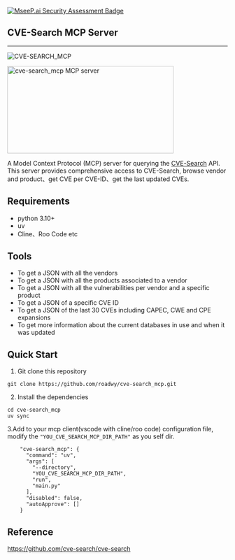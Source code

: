 [![MseeP.ai Security Assessment Badge](https://mseep.net/pr/roadwy-cve-search-mcp-badge.png)](https://mseep.ai/app/roadwy-cve-search-mcp)

## CVE-Search MCP Server
----

![CVE-SEARCH_MCP](https://socialify.git.ci/roadwy/cve-search_mcp/image?name=1&theme=Light)

<a href="https://glama.ai/mcp/servers/@roadwy/cve-search_mcp">
  <img width="380" height="200" src="https://glama.ai/mcp/servers/@roadwy/cve-search_mcp/badge" alt="cve-search_mcp MCP server" />
</a>

A Model Context Protocol (MCP) server for querying the [CVE-Search](https://www.cve-search.org/api/) API. This server provides comprehensive access to CVE-Search, browse vendor and product、get CVE per CVE-ID、get the last updated CVEs.

## Requirements
- python 3.10+
- uv
- Cline、Roo Code etc

## Tools
- To get a JSON with all the vendors
- To get a JSON with all the products associated to a vendor
- To get a JSON with all the vulnerabilities per vendor and a specific product
- To get a JSON of a specific CVE ID
- To get a JSON of the last 30 CVEs including CAPEC, CWE and CPE expansions
- To get more information about the current databases in use and when it was updated

## Quick Start
1. Git clone this repository
```
git clone https://github.com/roadwy/cve-search_mcp.git
```
2. Install the dependencies
```
cd cve-search_mcp
uv sync
```
3.Add to your mcp client(vscode with cline/roo code) configuration file, modify the `"YOU_CVE_SEARCH_MCP_DIR_PATH"` as you self dir.
```
    "cve-search_mcp": {
      "command": "uv",
      "args": [
        "--directory",
        "YOU_CVE_SEARCH_MCP_DIR_PATH",
        "run",
        "main.py"
      ],
      "disabled": false,
      "autoApprove": []
    }
```

## Reference
https://github.com/cve-search/cve-search